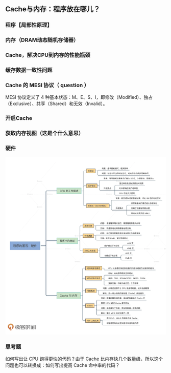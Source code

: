 ## Cache与内存：程序放在哪儿？

### 程序【局部性原理】

### 内存（DRAM动态随机存储器）

### Cache，解决CPU到内存的性能瓶颈

### 缓存数据一致性问题

### Cache 的 MESI 协议（ question ）

MESI 协议定义了 4 种基本状态：M、E、S、I，即修改（Modified）、独占（Exclusive）、共享（Shared）和无效（Invalid）。

### 开启Cache

### 获取内存视图（这是个什么意思）


### 硬件

![内存_CPU_Cache](07_01.png)

### 思考题

如何写出让 CPU 跑得更快的代码？由于 Cache 比内存快几个数量级，所以这个问题也可以转换成：如何写出提高 Cache 命中率的代码？
